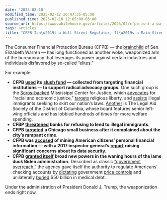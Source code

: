 ```yaml
---
date: '2025-02-10'
modified_time: 2025-02-12 20:47:35-05:00
published_time: 2025-02-10 12:05:00-05:00
source_url: https://www.whitehouse.gov/articles/2025/02/cfpb-isnt-a-wall-street-regulator-its-a-main-street-regulator/
tags: articles
title: "CFPB Isn\u2019t a Wall Street Regulator, It\u2019s a Main Street Regulator"
---
```

 
The Consumer Financial Protection Bureau (CFPB) — the
[brainchild](https://dailycaller.com/2021/09/30/rohit-chopra-cfpb-elizabeth-warren-joe-biden/)
of Sen. Elizabeth Warren — has long functioned as another woke,
weaponized arm of the bureaucracy that leverages its power against
certain industries and individuals disfavored by so-called “elites.”

For example:

-   **CFPB**
    [**used**](https://cei.org/blog/a-consumer-financial-protection-bureau-slush-fund/)
    **its** [**slush
    fund**](https://x.com/russvought/status/1888423503537360986) **—
    collected from targeting financial institutions — to support radical
    advocacy groups.** One such group is the
    [Soros-backed](https://www.influencewatch.org/non-profit/mississippi-center-for-justice/)
    Mississippi Center for Justice, which
    [advocates](https://www.investors.com/politics/editorials/cfpb-diverts-civil-penalty-funds-to-democrat-activist-groups/#:~:text=whose%20stated%20mission%20is%20%22advancing%20racial%20and%20economic%20justice%22%20and%20%22attacking%20predatory%20lending%20practices.%22)
    for “racial and economic justice,”
    [targets](https://www.influencewatch.org/non-profit/mississippi-center-for-justice/#:~:text=The%20Mississippi%20Center%20for%20Justice%2C%20alongside,to%20endure%20even%20more%20profound%20discrimination.%E2%80%9D)
    religious liberty, and
    [assists](https://www.influencewatch.org/non-profit/mississippi-center-for-justice/#:~:text=The%20Mississippi%20Center%20for%20Justice%20created%20a%20%E2%80%9Crapid%20response%20legal%20team%E2%80%9D%20in%202019%2C%20to%20provide%20legal%20assistance%20for%20illegal%20immigrants%20who%20were%20detained%20in%20U.S.%20Immigration%20and%20Customs%20Enforcement%20(ICE)%20raids%20in%20Mississippi.%20The%20center%20also%20offered%20legal%20help%20to%20those%20that%20were%20facing%20removal.%202)
    illegal immigrants seeking to skirt our nation’s laws.
    [Another](https://www.investors.com/politics/editorials/cfpb-diverts-civil-penalty-funds-to-democrat-activist-groups/#:~:text=%E2%80%A2%20The%20Legal%20Aid%20Society%20of%20the%20District%20of%20Columbia%2C%20whose%20directors%20include%20senior%20Democratic%20National%20Committee%20officials%3B%20the%20self%2Ddescribed%20%22policy%20advocacy%22%20group%20has%20lobbied%20Congress%20for%20more%20welfare%20spending%20at%20least%20108%20times%20since%20Obama%20took%20office.)
    is The Legal Aid Society of the District of Columbia, whose board
    features senior left-wing officials and has lobbied hundreds of
    times for more welfare spending.
-   **CFBP**
    [**threatened**](https://dailycaller.com/2023/10/12/biden-admin-threatens-banks-refuse-lend-money-illegal-immigrants/)
    **banks for refusing to lend to illegal immigrants.**
-   **CFPB**
    [**targeted**](https://freebeacon.com/policy/a-small-business-complained-about-crime-in-chicago-then-the-feds-came-after-it/)
    **a Chicago small business after it complained about the city’s
    rampant crime.**
-   **CFPB was**
    [**accused**](https://dailycaller.com/2013/06/26/consumer-financial-protection-bureau-compared-to-nsa/)
    **of mining American citizens’ personal financial information — with
    a 2017 inspector general’s**
    [**report**](https://oig.federalreserve.gov/reports/cfpb-enforcement-confidential-investigative-information-may2017.pdf)
    **raising significant**
    [**concerns**](https://www.consumerfinancemonitor.com/2017/05/23/oig-report-continues-criticism-of-cfpb-enforcement-data-security-practices/)
    **about its data security.**
-   **CFPB** [**granted
    itself**](https://dailycaller.com/2025/01/04/government-overreach-liz-warrens-favorite-agency-just-granted-itself-new-powers-to-regulate-checking-accounts/)
    **broad new powers in the waning hours of the lame duck Biden
    administration.** Described as classic [“government
    overreach,”](https://dailycaller.com/2025/01/04/government-overreach-liz-warrens-favorite-agency-just-granted-itself-new-powers-to-regulate-checking-accounts/)
    the agency gave itself the authority to regulate Americans’ checking
    accounts by
    [dictating](https://www.wsj.com/opinion/consumer-financial-protection-bureau-overdraft-fee-rule-banks-rohit-chopra-a2e6dc89)
    government [price
    controls](https://consumerbankers.com/press-release/what-they-are-saying-setting-government-price-controls-on-overdraft-services-ignores-market-realities-harms-consumers/)
    and unilaterally
    [buried](https://dailycaller.com/2025/01/11/midnight-rulemaking-from-liz-warrens-favorite-agency-spells-even-more-bad-news-for-cash-strapped-americans/)
    $50 billion in medical debt.

Under the administration of President Donald J. Trump, the weaponization
ends right now.
